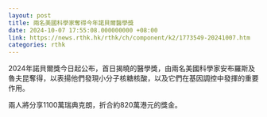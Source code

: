 ```yaml
---
layout: post
title: 兩名美國科學家奪得今年諾貝爾醫學獎
date: 2024-10-07 17:55:08.000000000 +08:00
link: https://news.rthk.hk/rthk/ch/component/k2/1773549-20241007.htm
categories: rthk
---
```


2024年諾貝爾獎今日起公布，首日揭曉的醫學獎，由兩名美國科學家安布羅斯及魯夫昆奪得，以表揚他們發現小分子核糖核酸，以及它們在基因調控中發揮的重要作用。

兩人將分享1100萬瑞典克朗，折合約820萬港元的獎金。
